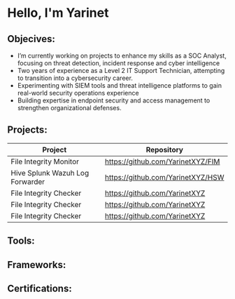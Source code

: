 # Hello, I'm Yarinet 

## Objecives:
- I’m currently working on projects to enhance my skills as a SOC Analyst, focusing on threat detection, incident response and cyber intelligence
- Two years of experience as a Level 2 IT Support Technician, attempting to transition into a cybersecurity career. 
- Experimenting with SIEM tools and threat intelligence platforms to gain real-world security operations experience
- Building expertise in endpoint security and access management to strengthen organizational defenses.

## Projects:
<table>
  <thead>
    <tr>
      <th>Project</th>
      <th>Repository</th>
    </tr>
  </thead>
  <tbody>
    <tr>
      <td>File Integrity Monitor</td>
      <td><a href="https://github.com/YarinetXYZ/FIM">https://github.com/YarinetXYZ/FIM</a></td>
    </tr>
    <tr>
      <td>Hive Splunk Wazuh Log Forwarder</td>
      <td><a href="https://github.com/YarinetXYZ/HSW">https://github.com/YarinetXYZ/HSW</a></td>
    </tr>
    <tr>
      <td>File Integrity Checker</td>
      <td><a href="https://github.com/YarinetXYZ">https://github.com/YarinetXYZ</a></td>
    </tr>
    <tr>
      <td>File Integrity Checker</td>
      <td><a href="">https://github.com/YarinetXYZ</a></td>
    </tr>
    <tr>
      <td>File Integrity Checker</td>
      <td><a href="https://github.com/YarinetXYZ">https://github.com/YarinetXYZ</a></td>
    </tr>
  </tbody>
</table>

## Tools:

## Frameworks:

## Certifications:


